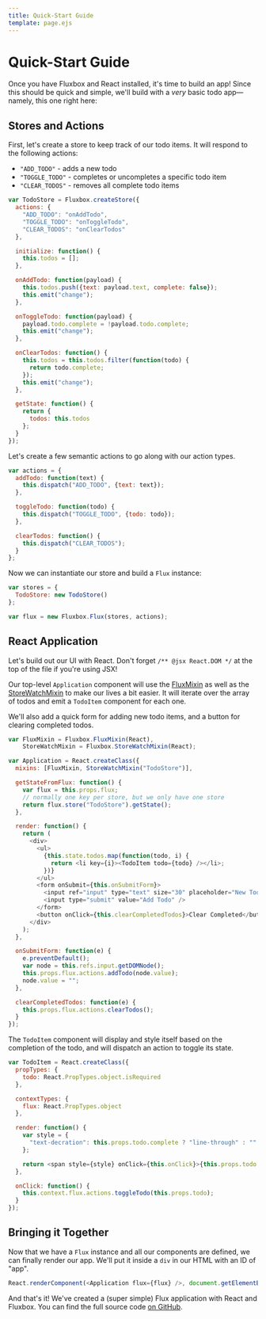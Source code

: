 ```yaml
---
title: Quick-Start Guide
template: page.ejs
---
```


Quick-Start Guide
=================

Once you have Fluxbox and React installed, it's time to build an app! Since this should be quick and simple, we'll build with a *very* basic todo app—namely, this one right here:

<div id="app"></div>
<script src="todo-bundle.js"></script>

Stores and Actions
------------------

First, let's create a store to keep track of our todo items. It will respond to the following actions:

* `"ADD_TODO"` - adds a new todo
* `"TOGGLE_TODO"` - completes or uncompletes a specific todo item
* `"CLEAR_TODOS"` - removes all complete todo items

```javascript
var TodoStore = Fluxbox.createStore({
  actions: {
    "ADD_TODO": "onAddTodo",
    "TOGGLE_TODO": "onToggleTodo",
    "CLEAR_TODOS": "onClearTodos"
  },

  initialize: function() {
    this.todos = [];
  },

  onAddTodo: function(payload) {
    this.todos.push({text: payload.text, complete: false});
    this.emit("change");
  },

  onToggleTodo: function(payload) {
    payload.todo.complete = !payload.todo.complete;
    this.emit("change");
  },

  onClearTodos: function() {
    this.todos = this.todos.filter(function(todo) {
      return todo.complete;
    });
    this.emit("change");
  },

  getState: function() {
    return {
      todos: this.todos
    };
  }
});
```

Let's create a few semantic actions to go along with our action types.

```javascript
var actions = {
  addTodo: function(text) {
    this.dispatch("ADD_TODO", {text: text});
  },

  toggleTodo: function(todo) {
    this.dispatch("TOGGLE_TODO", {todo: todo});
  },

  clearTodos: function() {
    this.dispatch("CLEAR_TODOS");
  }
};
```

Now we can instantiate our store and build a `Flux` instance:

```javascript
var stores = {
  TodoStore: new TodoStore()
};

var flux = new Fluxbox.Flux(stores, actions);
```

React Application
-----------------

Let's build out our UI with React. Don't forget `/** @jsx React.DOM */` at the top of the file if you're using JSX!

Our top-level `Application` component will use the [FluxMixin](/documentation/flux-mixin) as well as the [StoreWatchMixin](/documentation/store-watch-mixin) to make our lives a bit easier. It will iterate over the array of todos and emit a `TodoItem` component for each one.

We'll also add a quick form for adding new todo items, and a button for clearing completed todos.

```javascript
var FluxMixin = Fluxbox.FluxMixin(React),
    StoreWatchMixin = Fluxbox.StoreWatchMixin(React);

var Application = React.createClass({
  mixins: [FluxMixin, StoreWatchMixin("TodoStore")],

  getStateFromFlux: function() {
    var flux = this.props.flux;
    // normally one key per store, but we only have one store
    return flux.store("TodoStore").getState();
  },

  render: function() {
    return (
      <div>
        <ul>
          {this.state.todos.map(function(todo, i) {
            return <li key={i}><TodoItem todo={todo} /></li>;
          })}
        </ul>
        <form onSubmit={this.onSubmitForm}>
          <input ref="input" type="text" size="30" placeholder="New Todo" />
          <input type="submit" value="Add Todo" />
        </form>
        <button onClick={this.clearCompletedTodos}>Clear Completed</button>
      </div>
    );
  },

  onSubmitForm: function(e) {
    e.preventDefault();
    var node = this.refs.input.getDOMNode();
    this.props.flux.actions.addTodo(node.value);
    node.value = "";
  },

  clearCompletedTodos: function(e) {
    this.props.flux.actions.clearTodos();
  }
});
```

The `TodoItem` component will display and style itself based on the completion of the todo, and will dispatch an action to toggle its state.

```javascript
var TodoItem = React.createClass({
  propTypes: {
    todo: React.PropTypes.object.isRequired
  },

  contextTypes: {
    flux: React.PropTypes.object
  },

  render: function() {
    var style = {
      "text-decration": this.props.todo.complete ? "line-through" : ""
    };

    return <span style={style} onClick={this.onClick}>{this.props.todo.text}</span>;
  },

  onClick: function() {
    this.context.flux.actions.toggleTodo(this.props.todo);
  }
});
```

Bringing it Together
--------------------

Now that we have a `Flux` instance and all our components are defined, we can finally render our app. We'll put it inside a `div` in our HTML with an ID of "app".

```javascript
React.renderComponent(<Application flux={flux} />, document.getElementById("app"));
```

And that's it! We've created a (super simple) Flux application with React and Fluxbox. You can find the full source code [on GitHub](https://github.com/BinaryMuse/fluxbox/tree/master/examples/todo-basic).
